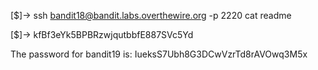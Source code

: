 [$]-> ssh bandit18@bandit.labs.overthewire.org -p 2220 cat readme

[$]-> kfBf3eYk5BPBRzwjqutbbfE887SVc5Yd


The password for bandit19 is: IueksS7Ubh8G3DCwVzrTd8rAVOwq3M5x
